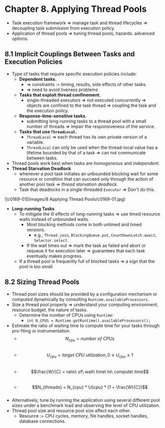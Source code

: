 # Chapter 8. Applying Thread Pools

* Task execution framework => manage task and thread lifecycles => decoupling task submission from execution policy.
* Application of thread pools => tuning thread pools, hazards. advanced options.

## 8.1 Implicit Couplings Between Tasks and Execution Policies

* Type of tasks that require specific execution policies include:
  * **Dependent tasks.**
    * => constraints := timing, results, side effects of other tasks.
    * => need to avoid liveness problems
  * **Tasks that exploit thread confinement.**
    * single-threaded executors => not executed concurrently => objects are confined to the task thread => coupling the task and the execution policy.
  * **Response-time-sensitive tasks.**
    * submitting long-running tasks to a thread pool with a small number of threads => impair the responsiveness of the service.
  * **Tasks that use `ThreadLocal`.**
    * `ThreadLocal` => each thread has its own private version of a variable.
    * `ThreadLocal` can only be used when the thread-local value has a lifetime bounded by that of a task => can not communicate between tasks.
* Thread pools work best when tasks are *homogeneous* and *independent*.
* **Thread Starvation Deadlock**
  * whenever a pool task initiates an unbounded blocking wait for some resource or condition that can succeed only through the action of another pool task => *thread starvation deadlock*.
  * Task that deadlocks in a single-threaded `Executor` => Don't do this.

![c0169-01](images/8 Applying Thread Pools/c0169-01.jpg)

* **Long-running Tasks**
  * To mitigate the ill effects of long-running tasks => use timed resource waits instead of unbounded waits.
    * Most blocking methods come in both untimed and timed versions.
      * e.g., `Thread.join`, `BlockingQueue.put`, `CountDownLatch.await`, `Selector.select`.
    * If the wait times out => mark the task as failed and abort or requeue it for execution later => guarantees that each task eventually makes progress.
  * If a thread pool is frequently full of blocked tasks => a sign that the pool is too small.

## 8.2 Sizing Thread Pools

* Thread pool sizes should be provided by a configuration mechanism or computed dynamically by consulting `Runtime.availableProcessors`.
* Size a thread pool properly => understand your computing environment, resource budget, the nature of tasks.
  * Determine the number of CPUs using `Runtime`:
    * `int N_CPUS = Runtime.getRuntime().availableProcessors();`
* Estimate the ratio of waiting time to compute time for your tasks through pro-filing or instrumentation.
  * $$N_{cpu} = number\ of \ CPUs$$​
  * $$U_{cpu} = target\ CPU\ utilization, 0 \le U_{cpu} \le 1$$​
  * $$\frac{W}{C} = ratio\ of\ wait\ time\ to\ compute\ time$$​
  * $$N_{threads} = N_{cpu} * U{cpu} * (1 + \frac{W}{C})$$​
* Alternatively, tune by running the application using several different pool sizes under a benchmark load and observing the level of CPU utilization.
* Thread pool size and resource pool size affect each other.
  * Resource := CPU cycles, memory, file handles, socket handles, database connections.


